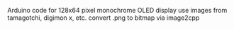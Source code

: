 
Arduino code for 128x64 pixel monochrome OLED display 
use images from tamagotchi, digimon x, etc.
convert .png to bitmap via image2cpp
